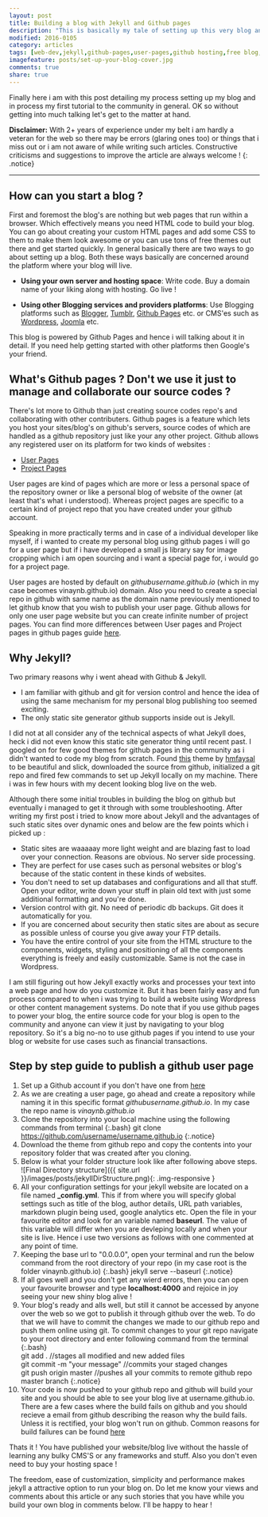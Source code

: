 ```yaml
---
layout: post
title: Building a blog with Jekyll and Github pages
description: "This is basically my tale of setting up this very blog and the learnings from the process."
modified: 2016-0105
category: articles
tags: [web-dev,jekyll,github-pages,user-pages,github hosting,free blog,free hosting]
imagefeature: posts/set-up-your-blog-cover.jpg
comments: true
share: true
---
```


Finally here i am with this post detailing my process setting up my blog and in process my first tutorial to the community in general. OK so without getting into much talking let's get to the matter at hand.

**Disclaimer:** With 2+ years of experience under my belt i am hardly a veteran for the web so there may be errors (glaring ones too) or things that i miss out or i am not aware of while writing such articles. Constructive criticisms and suggestions to improve the article are always welcome !
{: .notice}

---

## How can you start a blog ?

First and foremost the blog's are nothing but web pages that run within a browser. Which effectively means you need HTML code to build your blog. You can go about creating your custom HTML pages and add some CSS to them to make them look awesome or you can use tons of free themes out there and get started quickly. In general basically there are two ways to go about setting up a blog. Both these ways basically are concerned around the platform where your blog will live.

- **Using your own server and hosting space**: Write code. Buy a domain name of your liking along with hosting. Go live !


- **Using other Blogging services and providers platforms**: Use Blogging platforms such as [Blogger](ttps://www.blogger.com), [Tumblr](https://www.tumblr.com/), [Github Pages](https://pages.github.com/) etc. or CMS'es such as [Wordpress](https://www.wordpress.com/), [Joomla](https://www.joomla.org/) etc.

This blog is powered by Github Pages and hence i will talking about it in detail. If you need help getting started with other platforms then Google's your friend. 

## What's Github pages ? Don't we use it just to manage and collaborate our source codes ?

There's lot more to Github than just creating source codes repo's and collaborating with other contributers. Github pages is a feature which lets you host your sites/blog's on github's servers, source codes of which are handled as a github repository just like your any other project. Github allows any registered user on its platform for two kinds of websites : 

* [User Pages](https://help.github.com/articles/user-organization-and-project-pages/) 
* [Project Pages](https://help.github.com/articles/user-organization-and-project-pages/) 

User pages are kind of pages which are more or less a personal space of the repository owner or like a personal blog of website of the owner (at least that's what i understood). Whereas project pages are specific to a certain kind of project repo that you have created under your github account.

Speaking in more practically terms and in case of a individual developer like myself, if i wanted to create my personal blog using github pages i will go for a user page but if i have developed a small js library say for image cropping which i am open sourcing and i want a special page for, i would go for a project page.

User pages are hosted by default on *githubusername.github.io* (which in my case becomes vinaynb.github.io) domain. Also you need to create a special repo in github with same name as the domain name previously mentioned to let github know that you wish to publish your user page. Github allows for only one user page website but you can create infinite number of project pages. You can find more differences between User pages and Project pages in github pages guide [here](https://help.github.com/categories/github-pages-basics/).

## Why Jekyll?

Two primary reasons why i went ahead with Github & Jekyll.

* I am familiar with github and git for version control and hence the idea of using the same mechanism for my personal blog publishing too seemed exciting.
* The only static site generator github supports inside out is Jekyll.

I did not at all consider any of the technical aspects of what Jekyll does, heck i did not even know this static site generator thing until recent past. I googled on for few good themes for github pages in the community as i didn't wanted to code my blog from scratch. Found [this](https://github.com/hmfaysal/Notepad) theme by [hmfaysal](https://github.com/hmfaysal) to be beautiful and slick, downloaded the source from github, initialized a git repo and fired few commands to set up Jekyll locally on my machine. There i was in few hours with my decent looking blog live on the web.

Although there some initial troubles in building the blog on github but eventually i managed to get it through with some troubleshooting. After writing my first post i tried to know more about Jekyll and the advantages of such static sites over dynamic ones and below are the few points which i picked up :

* Static sites are waaaaay more light weight and are blazing fast to load over your connection. Reasons are obvious. No server side processing.
* They are perfect for use cases such as personal websites or blog's because of the static content in these kinds of websites.
* You don't need to set up databases and configurations and all that stuff. Open your editor, write down your stuff in plain old text with just some additional formatting and you're done.
* Version control with git. No need of periodic db backups. Git does it automatically for you.
* If you are concerned about security then static sites are about as secure as possible unless of course you give away your FTP details.
* You have the entire control of your site from the HTML structure to the components, widgets, styling and positioning of all the components everything is freely and easily customizable. Same is not the case in Wordpress.

I am still figuring out how Jekyll exactly works and processes your text into a web page and how do you customize it. But it has been fairly easy and fun process compared to when i was trying to build a website using Wordpress or other content management systems. Do note that if you use github pages to power your blog, the entire source code for your blog is open to the community and anyone can view it just by navigating to your blog repository. So it's a big no-no to use github pages if you intend to use your blog or website for use cases such as financial transactions.

## Step by step guide to publish a github user page

1. Set up a Github account if you don't have one from [here](https://github.com/join)
2. As we are creating a user page, go ahead and create a repository while naming it in this specific format *githubusername.github.io*. In my case the repo name is *vinaynb.github.io*
3. Clone the repository into your local machine using the following commands from terminal
   {:.bash}
       git clone https://github.com/username/username.github.io
   {:.notice} 
4. Download the theme from github repo and copy the contents into your repository folder that was created after you cloning.
5. Below is what your folder structure look like after following above steps.   
   ![Final Directory structure]({{ site.url }}/images/posts/jekyllDirStructure.png){: .img-responsive }
6. All your configuration settings for your jekyll website are located on a file named **_config.yml**. This if from where you will specify global settings such as title of the blog, author details, URL path variables, markdown plugin being used, google analytics etc. Open the file in your favourite editor and look for an variable named **baseurl**. The value of this variable will differ when you are devleping locally and when your site is live. Hence i use two versions as follows with one commented at any point of time.
   <div class="pt15">
   <script src="https://gist.github.com/vinaynb/986ebdfc372e60435d76.js"></script>
   </div>   
7. Keeping the base url to "0.0.0.0", open your terminal and run the below command from the root directory of your repo (in my case root is the folder vinaynb.github.io)
   {:.bash}
       jekyll serve --baseurl
   {:.notice} 
8. If all goes well and you don't get any wierd errors, then you can open your favourite browser and type **localhost:4000** and rejoice in joy seeing your new shiny blog alive !
9. Your blog's ready and alls well, but still it cannot be accessed by anyone over the web so we got to publish it through github over the web. To do that we will have to commit the changes we made to our github repo and push them online using git. To commit changes to your git repo navigate to your root directory and enter following command from the terminal
   {:.bash}       
       git add .
       //stages all modified and new added files       
       git commit -m "your message"
       //commits your staged changes       
       git push origin master
       //pushes all your commits to remote github repo master branch
   {:.notice}
10. Your code is now pushed to your github repo and github will build your site and you should be able to see your blog live at username.github.io. There are a few cases where the build fails on github and you should recieve a email from github describing the reason why the build fails. Unless it is rectified, your blog won't run on github. Common reasons for build failures can be found [here](https://help.github.com/articles/troubleshooting-github-pages-build-failures/)

Thats it ! You have published your website/blog live without the hassle of learning any bulky CMS'S or any frameworks and stuff. Also you don't even need to buy your hosting space !

The freedom, ease of customization, simplicity and performance makes jekyll a attractive option to run your blog on. Do let me know your views and comments about this article or any such stories that you have while you build your own blog in comments below. I'll be happy to hear !
